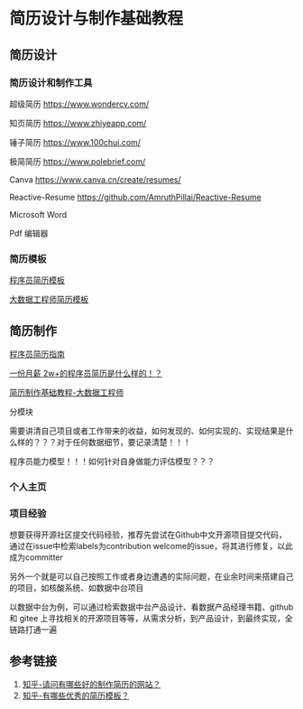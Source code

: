 # 简历设计与制作基础教程


## 简历设计


### 简历设计和制作工具

超级简历
https://www.wondercv.com/

知页简历
https://www.zhiyeapp.com/

锤子简历
https://www.100chui.com/

极简简历
https://www.polebrief.com/

Canva
https://www.canva.cn/create/resumes/

Reactive-Resume
https://github.com/AmruthPillai/Reactive-Resume

Microsoft Word

Pdf 编辑器

### 简历模板

[程序员简历模板](work/career/interview/简历/简历模板/程序员简历模板.md)

[大数据工程师简历模板](work/career/interview/简历/简历模板/大数据工程师简历模板.md)


## 简历制作

[程序员简历指南](work/career/interview/简历/程序员简历指南.md)

[一份月薪 2w+的程序员简历是什么样的！？](https://mp.weixin.qq.com/s/MEghJzMuUqKmggwe03vGRg)

[简历制作基础教程-大数据工程师](work/career/interview/简历/简历制作基础教程-大数据工程师.md)


分模块

需要讲清自己项目或者工作带来的收益，如何发现的、如何实现的、实现结果是什么样的？？？对于任何数据细节，要记录清楚！！！

程序员能力模型！！！如何针对自身做能力评估模型？？？


### 个人主页


### 项目经验


想要获得开源社区提交代码经验，推荐先尝试在Github中文开源项目提交代码，通过在issue中检索labels为contribution welcome的issue，将其进行修复，以此成为committer

另外一个就是可以自己按照工作或者身边遭遇的实际问题，在业余时间来搭建自己的项目，如核酸系统、如数据中台项目

以数据中台为例，可以通过检索数据中台产品设计、看数据产品经理书籍、github 和 gitee 上寻找相关的开源项目等等，从需求分析，到产品设计，到最终实现，全链路打通一遍



## 参考链接

1. [知乎-请问有哪些好的制作简历的网站？](https://www.zhihu.com/question/24413066/answer/2542859763)
2. [知乎-有哪些优秀的简历模板？](https://www.zhihu.com/question/23734172/answer/1122434021)
